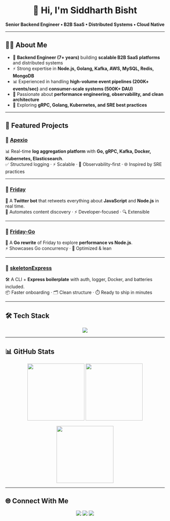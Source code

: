 <!-- Profile README for @sidDarthVader31 -->

<h1 align="center">👋 Hi, I'm Siddharth Bisht</h1>
<p align="center">
  <b>Senior Backend Engineer • B2B SaaS • Distributed Systems • Cloud Native</b>
</p>

---

## 🧑‍💻 About Me

- 💼 **Backend Engineer (7+ years)** building **scalable B2B SaaS platforms** and distributed systems  
- ⚡ Strong expertise in **Node.js, Golang, Kafka, AWS, MySQL, Redis, MongoDB**  
- 📊 Experienced in handling **high-volume event pipelines (200K+ events/sec)** and **consumer-scale systems (500K+ DAU)**  
- 🚀 Passionate about **performance engineering, observability, and clean architecture**  
- 🌱 Exploring **gRPC, Golang, Kubernetes, and SRE best practices**  

---

## 🚀 Featured Projects

### 🔹 [Apexio](https://github.com/sidDarthVader31/apexio)  
📊 Real-time **log aggregation platform** with **Go, gRPC, Kafka, Docker, Kubernetes, Elasticsearch**.  
✅ Structured logging · ⚡ Scalable · 🔎 Observability-first · 🌐 Inspired by SRE practices  

---

### 🔹 [Friday](https://github.com/sidDarthVader31/friday)  
🤖 A **Twitter bot** that retweets everything about **JavaScript** and **Node.js** in real time.  
📰 Automates content discovery · ⚡ Developer-focused · 🔍 Extensible  

---

### 🔹 [Friday-Go](https://github.com/sidDarthVader31/friday-go)  
🚀 A **Go rewrite** of Friday to explore **performance vs Node.js**.  
⚡ Showcases Go concurrency · 🧩 Optimized & lean  

---

### 🔹 [skeletonExpress](https://github.com/sidDarthVader31/skeletonExpress)  
🛠️ A CLI + **Express boilerplate** with auth, logger, Docker, and batteries included.  
📦 Faster onboarding · 🗂️ Clean structure · ⏱️ Ready to ship in minutes  

---

## 🛠️ Tech Stack

<p align="center">
  <img src="https://skillicons.dev/icons?i=go,nodejs,ts,js,java,express,nestjs,gin,mysql,postgres,mongodb,redis,elasticsearch,aws,docker,kubernetes,jenkins,git,neovim" />
</p>

---

## 📊 GitHub Stats

<p align="center">
  <img src="https://github-readme-stats.vercel.app/api?username=sidDarthVader31&show_icons=true&theme=tokyonight" height="180"/>
  <img src="https://github-readme-stats.vercel.app/api/top-langs/?username=sidDarthVader31&layout=compact&theme=tokyonight" height="180"/>
</p>

<p align="center">
  <img src="https://github-readme-streak-stats.herokuapp.com/?user=sidDarthVader31&theme=tokyonight" height="180" />
</p>

---

## 🌐 Connect With Me

<p align="center">
  <a href="mailto:siddharthbisht31@gmail.com"><img src="https://img.shields.io/badge/Email-D14836?style=for-the-badge&logo=gmail&logoColor=white" /></a>
  <a href="https://www.linkedin.com/in/siddharthbisht31"><img src="https://img.shields.io/badge/LinkedIn-0A66C2?style=for-the-badge&logo=linkedin&logoColor=white" /></a>
  <a href="https://github.com/sidDarthVader31"><img src="https://img.shields.io/badge/GitHub-181717?style=for-the-badge&logo=github&logoColor=white" /></a>
</p>
